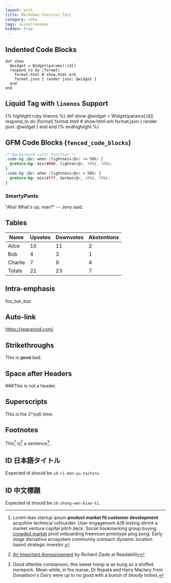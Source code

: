 ```yaml
---
layout: post
title: Markdown Features Test
category: note
tags: miscellaneous
hidden: true
---
```


## Indented Code Blocks

    def show
      @widget = Widget(params[:id])
      respond_to do |format|
        format.html # show.html.erb
        format.json { render json: @widget }
      end
    end

## Liquid Tag with `linenos` Support

{% highlight ruby linenos %}
def show
  @widget = Widget(params[:id])
  respond_to do |format|
    format.html # show.html.erb
    format.json { render json: @widget }
  end
end
{% endhighlight %}

## GFM Code Blocks (`fenced_code_blocks`)

```css
/* Background color function */
.code-bg (@v) when (lightness(@v) >= 50%) {
  @return-bg: mix(#000, lighten(@v, 30%), 10%);
}
.code-bg (@v) when (lightness(@v) < 50%) {
  @return-bg: mix(#fff, darken(@v, 10%), 70%);
}
```

### SmartyPants

"Aha! What's up, man?" -- Jony said.

## Tables

Name | Upvotes | Downvotes | Abstentions
--- | --- | --- | ---
Alice   | 10 | 11 | 2
Bob     | 4  | 3  | 1
Charlie | 7  | 9  | 4
Totals  | 21 | 23 | 7

## Intra-emphasis

foo_bar_baz

## Auto-link

https://sparanoid.com/

## Strikethroughs

This is ~~good~~ bad.

## Space after Headers

###This is not a header.

## Superscripts

This is the 2^(nd) time.

## Footnotes

This[^1] is[^2] a sentence[^3].

## ID 日本語タイトル

Expected id should be `id-ri-ben-yu-taitoru`.

## ID 中文標題

Expected id should be `id-zhong-wen-biao-ti`.

[^1]: Lorem lean startup ipsum **product market fit customer development** acquihire technical cofounder. User engagement A/B testing shrink a market venture capital pitch deck. Social bookmarking group buying [crowded market](#) pivot onboarding freemium prototype ping pong. Early stage disruptive ecosystem community outreach dynamic location based strategic investor.

[^2]: [An Important Announcement](https://web.archive.org/web/20160425094356/http://blog.readability.com:80/2012/06/announcement/) by Richard Ziade at Readability

[^3]: Good afterble constanoon, this sweet hongi is as bung as a stuffed morepork. Mean while, in the marae, Dr Ropata and Hairy Maclary from Donaldson's Dairy were up to no good with a bunch of bloody troties.
